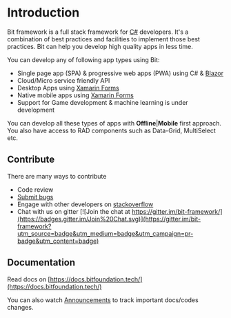 # Introduction

Bit framework is a full stack framework for [C\#](https://docs.microsoft.com/en-us/dotnet/csharp/csharp) developers. It's a combination of best practices and facilities to implement those best practices. Bit can help you develop high quality apps in less time.

You can develop any of following app types using Bit:

* Single page app \(SPA\) & progressive web apps \(PWA\) using C\# & [Blazor](https://dotnet.microsoft.com/apps/aspnet/web-apps/blazor)
* Cloud/Micro service friendly API
* Desktop Apps using [Xamarin Forms](https://www.xamarin.com/forms)
* Native mobile apps using [Xamarin Forms](https://www.xamarin.com/forms)
* Support for Game development & machine learning is under development

You can develop all these types of apps with **Offline**\|**Mobile** first approach. You also have access to RAD components such as Data-Grid, MultiSelect etc.

## **Contribute**

There are many ways to contribute

* Code review
* [Submit bugs](https://github.com/bitfoundation/bitframework/issues/new?template=bug_report.md)
* Engage with other developers on [stackoverflow](http://stackoverflow.com/questions/tagged/bit-framework)
* Chat with us on gitter [![Join the chat at https://gitter.im/bit-framework/](https://badges.gitter.im/Join%20Chat.svg)](https://gitter.im/bit-framework?utm_source=badge&utm_medium=badge&utm_campaign=pr-badge&utm_content=badge)

## Documentation

Read docs on [https://docs.bitfoundation.tech/](https://docs.bitfoundation.tech/)

You can also watch [Announcements](https://github.com/bitfoundation/Announcements/issues) to track important docs/codes changes.

